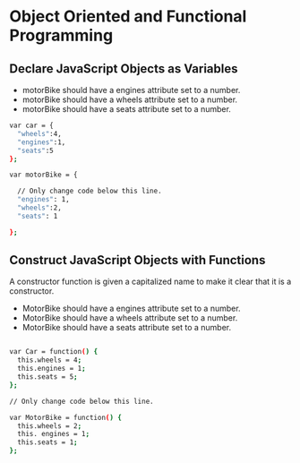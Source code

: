 # Object Oriented and Functional Programming


## Declare JavaScript Objects as Variables

- motorBike should have a engines attribute set to a number.
- motorBike should have a wheels attribute set to a number.
- motorBike should have a seats attribute set to a number.

```sh
var car = {
  "wheels":4,
  "engines":1,
  "seats":5
};

var motorBike = {

  // Only change code below this line.
  "engines": 1,
  "wheels":2,
  "seats": 1

};
```

## Construct JavaScript Objects with Functions

A constructor function is given a capitalized name to make it clear that it is a constructor.

- MotorBike should have a engines attribute set to a number.
- MotorBike should have a wheels attribute set to a number.
- MotorBike should have a seats attribute set to a number.

```sh

var Car = function() {
  this.wheels = 4;
  this.engines = 1;
  this.seats = 5;
};

// Only change code below this line.

var MotorBike = function() {
  this.wheels = 2;
  this. engines = 1;
  this.seats = 1;
};
```
